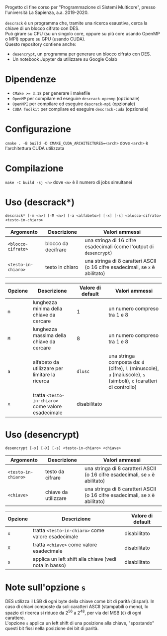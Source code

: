 Progetto di fine corso per "Programmazione di Sistemi Multicore", presso l'università La Sapienza, a.a. 2019-2020.\
\
`descrack` è un programma che, tramite una ricerca esaustiva, cerca la chiave di un blocco cifrato con DES.\
Può girare su CPU (su un singolo core, oppure su più core usando OpenMP o MPI) oppure su GPU (usando CUDA).\
Questo repository contiene anche:
* `desencrypt`, un programma per generare un blocco cifrato con DES.
* Un notebook Jupyter da utilizzare su Google Colab

# Dipendenze
* `CMake >= 3.18` per generare i makefile
* `OpenMP` per compilare ed eseguire `descrack-openmp` (opzionale)
* `OpenMPI` per compilare ed eseguire `descrack-mpi` (opzionale)
* `CUDA Toolkit` per compilare ed eseguire `descrack-cuda` (opzionale)

# Configurazione
`cmake . -B build -D CMAKE_CUDA_ARCHITECTURES=<arch>` dove `<arch>` è l'architettura CUDA utilizzata

# Compilazione
`make -C build -sj <n>` dove `<n>` è il numero di jobs simultanei

# Uso (descrack\*)
`descrack* [-m <n>] [-M <n>] [-a <alfabeto>] [-x] [-s] <blocco-cifrato> <testo-in-chiaro>`

Argomento | Descrizione | Valori ammessi
--------- | ----------- | --------------
`<blocco-cifrato>` | blocco da decifrare | una stringa di 16 cifre esadecimali (come l'output di `desencrypt`)
`<testo-in-chiaro>` | testo in chiaro | una stringa di 8 caratteri ASCII (o 16 cifre esadecimali, se `x` è abilitato)

Opzione | Descrizione | Valore di default | Valori ammessi
------- | ----------- | ----------------- | -------------
`m` | lunghezza minima della chiave da cercare | 1 | un numero compreso tra 1 e 8
`M` | lunghezza massima della chiave da cercare | 8 | un numero compreso tra 1 e 8
`a` | alfabeto da utilizzare per limitare la ricerca | `dlusc` | una stringa composta da: `d` (cifre), `l` (minuscole), `u` (maiuscole), `s` (simboli), `c` (caratteri di controllo)
`x` | tratta `<testo-in-chiaro>` come valore esadecimale | disabilitato |

# Uso (desencrypt)
`desencrypt [-x] [-X] [-s] <testo-in-chiaro> <chiave>`

Argomento | Descrizione | Valori ammessi
--------- | ----------- | --------------
`<testo-in-chiaro>` | testo da cifrare | una stringa di 8 caratteri ASCII (o 16 cifre esadecimali, se `x` è abilitato)
`<chiave>` | chiave da utilizzare | una stringa di 8 caratteri ASCII (o 16 cifre esadecimali, se `X` è abilitato)

Opzione | Descrizione | Valore di default
------- | ----------- | -----------------
`x` | tratta `<testo-in-chiaro>` come valore esadecimale | disabilitato
`X` | tratta `<chiave>` come valore esadecimale | disabilitato
`s` | applica un left shift alla chiave (vedi nota in basso) | disabilitato

# Note sull'opzione `s`
DES utilizza il LSB di ogni byte della chiave come bit di parità (dispari). In caso di chiavi composte da soli caratteri ASCII (stampabili o meno), lo spazio di ricerca si riduce da 2<sup>56</sup> a 2<sup>48</sup>, per via del MSB (`0`) di ogni carattere.\
L'opzione `s` applica un left shift di una posizione alla chiave, "spostando" questi bit fissi nella posizione dei bit di parità.
